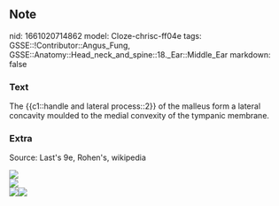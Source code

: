 ## Note
nid: 1661020714862
model: Cloze-chrisc-ff04e
tags: GSSE::!Contributor::Angus_Fung, GSSE::Anatomy::Head_neck_and_spine::18._Ear::Middle_Ear
markdown: false

### Text
The {{c1::handle and lateral process::2}} of the malleus form a lateral concavity moulded to the medial convexity of the tympanic membrane.

### Extra
Source: Last's 9e, Rohen's, wikipedia
<div><img src="Gray912.png"></div>
<div>
  <img src="Gray916.png">
  <div>
    <div>
      <div><img src= 
      "paste-d1ba0931b66c1bf2909a26fdd2931968c3500313.jpg"><img src="paste-95819e2de4cdf421cab98a9cdd583537d6847489.jpg"></div>
    </div>
  </div>
</div>
